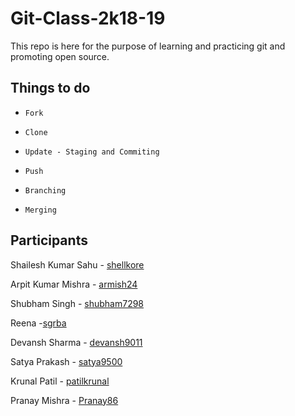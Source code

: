 # Git-Class-2k18-19

This repo is here for the purpose of learning and practicing git and promoting open source.

## Things to do

+ `Fork`

+ `Clone`

+ `Update - Staging and Commiting`

+ `Push`

+ `Branching`

+ `Merging`

## Participants

Shailesh Kumar Sahu - [shellkore](https://github.com/shellkore)

Arpit Kumar Mishra - [armish24](https://github.com/armish24)

Shubham Singh - [shubham7298](https://github.com/shubham7298)

Reena -[sgrba](https://github.com/sgrba)

Devansh Sharma - [devansh9011](https://github.com/devansh9011)

Satya Prakash - [satya9500](https://github.com/satya9500)

Krunal Patil - [patilkrunal](https://github.com/patilkrunal)

Pranay Mishra - [Pranay86](https://github.com/Pranay86)
